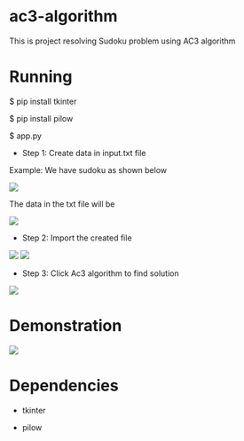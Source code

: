 # ac3-algorithm

This is project resolving Sudoku problem using AC3 algorithm

# Running

$ pip install tkinter

$ pip install pilow

$ app.py

- Step 1: Create data in input.txt file 

Example: We have sudoku as shown below

<img src = "https://i.imgur.com/gpX32dZ.png?1">

The data in the txt file will be

<img src = "https://i.imgur.com/X9mGtSv.png?1">

- Step 2: Import the created file

<img src = "https://i.imgur.com/5IqeHb6.png?1">

<img src = "https://i.imgur.com/bdLyK8k.png?1">

- Step 3: Click Ac3 algorithm to find solution

<img src = "https://i.imgur.com/UocUk21.png?1">

# Demonstration
<img src = "https://i.imgur.com/gTf7Ic7.gif">

# Dependencies

- tkinter

- pilow
